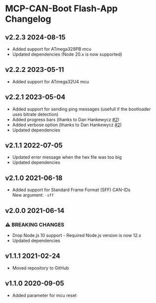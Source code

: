 # MCP-CAN-Boot Flash-App Changelog

## v2.2.3 2024-08-15

* Added support for ATmega328PB mcu
* Updated dependencies (Node 20.x is now supported)

## v2.2.2 2023-05-11

* Added support for ATmega32U4 mcu

## v2.2.1 2023-05-04

* Added support for sending ping messages (usefull if the bootloader uses bitrate detection)
* Added progress bars (thanks to Dan Hankewycz [#2](https://github.com/crycode-de/mcp-can-boot-flash-app/pull/2))
* Added verbose option (thanks to Dan Hankewycz [#2](https://github.com/crycode-de/mcp-can-boot-flash-app/pull/2))
* Updated dependencies

## v2.1.1 2022-07-05

* Updated error message when the hex file was too big
* Updated dependencies

## v2.1.0 2021-06-18

* Added support for Standard Frame Format (SFF) CAN-IDs  
  New argument: `-sff`

## v2.0.0 2021-06-14

### ⚠ BREAKING CHANGES

* Drop Node.js 10 support - Required Node.js version is now 12.x
* Updated dependencies

## v1.1.1 2021-02-24

* Moved repository to GitHub

## v1.1.0 2020-09-05

* Added parameter for mcu reset

